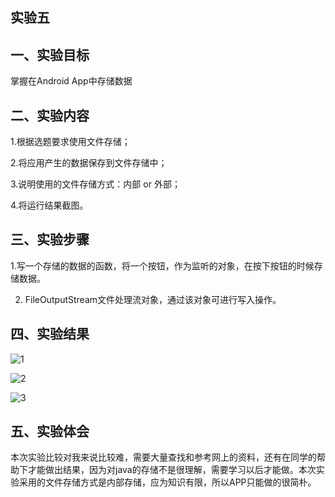 ## 实验五

## 一、实验目标

 掌握在Android App中存储数据
 
## 二、实验内容

 1.根据选题要求使用文件存储；
 
 2.将应用产生的数据保存到文件存储中；
 
 3.说明使用的文件存储方式：内部 or 外部；
 
 4.将运行结果截图。
 
## 三、实验步骤

 1.写一个存储的数据的函数，将一个按钮，作为监听的对象，在按下按钮的时候存储数据。
 
 2. FileOutputStream文件处理流对象，通过该对象可进行写入操作。
 
 ## 四、实验结果
 
 ![1](https://raw.githubusercontent.com/ccccssxxxx/android-labs-2018/master/soft1614080902110/app5/p1.png)
 
 ![2](https://raw.githubusercontent.com/ccccssxxxx/android-labs-2018/master/soft1614080902110/app5/p2.png)
 
 ![3](https://raw.githubusercontent.com/ccccssxxxx/android-labs-2018/master/soft1614080902110/app5/p3.png)
 
## 五、实验体会

  本次实验比较对我来说比较难，需要大量查找和参考网上的资料，还有在同学的帮助下才能做出结果，因为对java的存储不是很理解，需要学习以后才能做。本次实验采用的文件存储方式是内部存储，应为知识有限，所以APP只能做的很简朴。
